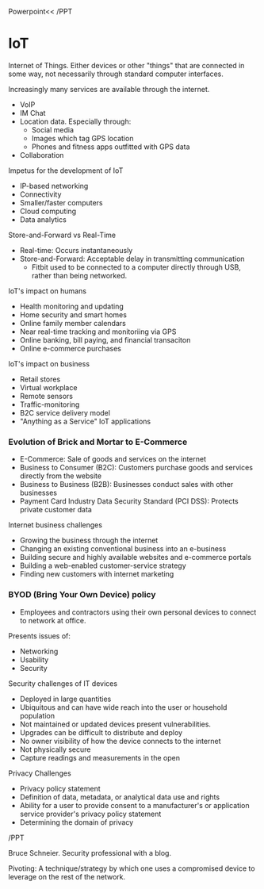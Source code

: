 Powerpoint<< /PPT

# IoT

Internet of Things. Either devices or other "things" that are connected in some
way, not necessarily through standard computer interfaces.

Increasingly many services are available through the internet.
 - VoIP
 - IM Chat
 - Location data. Especially through:
	* Social media
	* Images which tag GPS location
	* Phones and fitness apps outfitted with GPS data
 - Collaboration

Impetus for the development of IoT
 - IP-based networking
 - Connectivity
 - Smaller/faster computers
 - Cloud computing
 - Data analytics

Store-and-Forward vs Real-Time
 - Real-time: Occurs instantaneously
 - Store-and-Forward: Acceptable delay in transmitting communication
	* Fitbit used to be connected to a computer directly through USB,
	  rather than being networked.

IoT's impact on humans
 - Health monitoring and updating
 - Home security and smart homes
 - Online family member calendars
 - Near real-time tracking and monitoriing via GPS
 - Online banking, bill paying, and financial transaciton
 - Online e-commerce purchases

IoT's impact on business
 - Retail stores
 - Virtual workplace
 - Remote sensors
 - Traffic-monitoring
 - B2C service delivery model
 - "Anything as a Service" IoT applications

### Evolution of Brick and Mortar to E-Commerce
 - E-Commerce: Sale of goods and services on the internet
 - Business to Consumer (B2C): Customers purchase goods and services directly
   from the website
 - Business to Business (B2B): Businesses conduct sales with other businesses
 - Payment Card Industry Data Security Standard (PCI DSS): Protects private
   customer data

Internet business challenges
 - Growing the business through the internet
 - Changing an existing conventional business into an e-business
 - Building secure and highly available websites and e-commerce portals
 - Building a web-enabled customer-service strategy
 - Finding new customers with internet marketing

### BYOD (Bring Your Own Device) policy
 - Employees and contractors using their own personal devices to connect to
   network at office.

Presents issues of:
 - Networking
 - Usability
 - Security

Security challenges of IT devices
 - Deployed in large quantities
 - Ubiquitous and can have wide reach into the user or household population
 - Not maintained or updated devices present vulnerabilities.
 - Upgrades can be difficult to distribute and deploy
 - No owner visibility of how the device connects to the internet
 - Not physically secure
 - Capture readings and measurements in the open

Privacy Challenges
 - Privacy policy statement
 - Definition of data, metadata, or analytical data use and rights
 - Ability for a user to provide consent to a manufacturer's or application
   service provider's privacy policy statement
 - Determining the domain of privacy

/PPT

Bruce Schneier. Security professional with a blog.

Pivoting: A technique/strategy by which one uses a compromised device to
leverage on the rest of the network.
